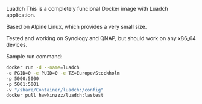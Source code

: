 Luadch
This is a completely funcional Docker image with Luadch application.

Based on Alpine Linux, which provides a very small size.

Tested and working on Synology and QNAP, but should work on any x86_64 devices.

Sample run command:
```bash
docker run -d --name=luadch
-e PGID=0 -e PUID=0 -e TZ=Europe/Stockholm
-p 5000:5000
-p 5001:5001
-v "/share/Container/luadch:/config"
docker pull hawkinzzz/luadch:lastest
```